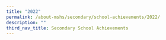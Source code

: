 ```yaml
---
title: "2022"
permalink: /about-mshs/secondary/school-achievements/2022/
description: ""
third_nav_title: Secondary School Achievements
---
```

